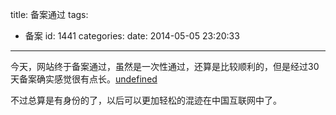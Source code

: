 title: 备案通过
tags:
  - 备案
id: 1441
categories:
date: 2014-05-05 23:20:33
---

今天，网站终于备案通过，虽然是一次性通过，还算是比较顺利的，但是经过30天备案确实感觉很有点长。[undefined](https://ilidong.com/wp-content/uploads/2014/05/beian.png)

不过总算是有身份的了，以后可以更加轻松的混迹在中国互联网中了。